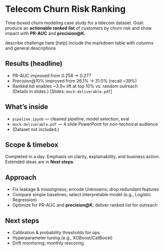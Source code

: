 # Telecom Churn Risk Ranking

Time-boxed churn modeling case study for a telecom dataset. Goal: produce an **actionable ranked list** of customers by churn risk and show impact with **PR-AUC** and **precision@K**.

describe challenge here [help]
include the markdown table with columns and general descriptions

## Results (headline)
- PR-AUC improved from 0.258 → 0.277  
- Precision@10% improved from 26.1% → 31.0% (recall ~39%)  
- Ranked list enables ~3.9× lift at top 10% vs. random outreach  
(Details in slides.)  [Slides: `mock-deliverable.pdf`]

## What’s inside
- `pipeline.ipynb` — cleaned pipeline, model selection, eval
- `mock-deliverable.pdf` — 4 slide PowerPoint for non-technical audience
- (Dataset not included.)

## Scope & timebox
Completed in a day. Emphasis on clarity, explainability, and business action. Extended ideas are in **Next steps**.

## Approach
- Fix leakage & missingness; encode Unknowns; drop redundant features
- Compare simple baselines; select interpretable model (e.g., Logistic Regression)
- Optimize for PR-AUC and **precision@K**; deliver ranked list for outreach

## Next steps
- Calibration & probability thresholds for ops
- Hyperparameter tuning (e.g., XGBoost/CatBoost)
- Drift monitoring; monthly rescoring
